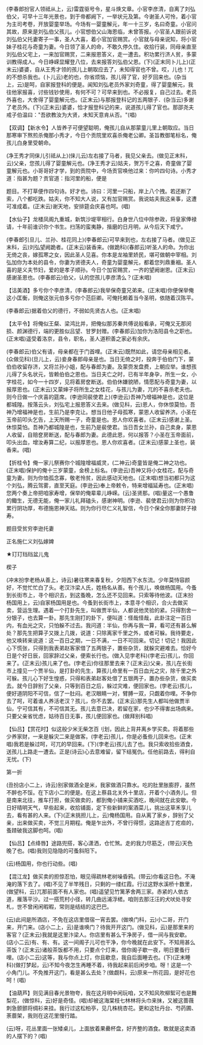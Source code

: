 <!-- { "loadSidebar": true } -->
(李春郎扮官人领祗从上，云)雷霆驱号令，星斗焕文章。小官李彦清，自离了刘弘伯父，可早十三年光景也，到于帝都阙下，一举状元及第。今谢圣人可怜，着小官为主司考卷，开放婴童举场。今场有一婴童解元，年一十三岁，名曰奇童。小官问其故，原来是刘弘伯父孩儿。小官想伯父山海恩临，未曾答报。小官圣人跟前诉说刘弘伯父托妻寄子一事，圣人大喜，着小官加官赐赏。小官就与母亲说知，将小官妹子桂花与奇童为妻。今日领了圣人的命，不敢久停久住。收拾行装，同母亲直至刘弘伯父宅上，一来加官赐赏，二来报恩答义，走一遭去。积功累行济人贫，多蒙训教得成人。今日峥嵘显耀登八位，去来报答刘弘伯父恩。(下)(正末同卜儿上)(正末云)婆婆，自从王秀才领的孩儿上朝取应去了，未知得官也不曾。哎，儿也！兀的不想杀我也。(卜儿云)老的也，你省烦恼，孩儿得了官，好歹回来也。(杂当上，云)是呵，自家报登科的便是。闻知刘弘老员外家刘奇童，得了婴童解元，我往他家报喜，讨些钱钞使用，有何不可？可早来到也。不必报复，自己过去。老员外喜也，大舍得了婴童解元也。(正末云)与那报登科记的五两银子．(杂当云)多谢了老员外。(下)(正末云)婆婆，恰才报登科记的来，说道孩儿得了官也。那邵尧夫戒子伯温曰："吾欲教汝为大贤，未知天意肯从否。"(唱)

【双调】【新水令】人皆养子可便望聪明，俺孩儿自从那蒙童儿里上朝取应。当日那寒审下熬煎杀俺那小秀才，今日个贡院里欢喜杀俺老公卿。圣旨教御笔标名，俺孩儿白身里受朝命。

(净王秀才同俫儿引祗从上)(俫儿云)左右接了马者，我见父亲去。(做见正末科，云)父亲，您孩儿得了婴童解元也。(净王秀才云)姑夫，贺万千之喜，奇童做了婴童解元也。小哥哥好才学，到的贡院中，今场贡官唤他过来：你吟四句诗。小秀才道：指甚为题？贡官道：指河里的船，便是

题目。不打草便作四句诗。好才也。诗曰：河里一只船，岸上八个拽。若还断了索，八个都吃跌。姑夫，你不知大人说，又有加官赐赏。我说姑夫我这亲事，这遭可准成着。(正末云)谢天地，安排筵会庆喜也呵。(唱)

【水仙子】龙楼凤阁九重城，新筑沙堤宰相行。白身世八位中除参政，将皇家俸禄请，十年前谁识你个书生。扫荡的蛮夷静，揩磨的日月明，从今后天下咸宁。

(李春郎引旦儿、兰孙、桂花同上)(李春郎云)可早来到也，左右接了马者。(做见正末科，云)刘弘望阙跪者。(正末云)装香来。(做跪科)(春郎云)听圣人的命。为你出无倚之丧，嫁孤寒之女，因此圣人见喜。你本是龙袖里娇民，堪可做朝中宰相。刘弘加你为本处的县令，你妻为贤德夫人，奇童为婴童解元，都着您列鼎重裀。圣人喜的是义夫节妇，爱的是孝子顺孙。今日个加官赐赏，一齐的望阙谢恩。(正末云)感谢圣恩也。(李春郎云)伯父，认的您孩儿李彦清么？(正末唱)

【沽美酒】多亏你个李彦清，(李春郎云)我举保奇童兄弟来。(正末唱)你便保举俺这小匡衡，则俺这张元伯多亏你个范巨卿。可俺托赖着当今圣明，依随着汉陈平。

(李春郎云)据着伯父的德行，不弱如先贤古人也。(正末唱)

【太平令】将俺似王粲、梁鸿比并，把俺似那苏秦共傅说般看承，可俺又无那闵损、颜渊德行，端的更胜似吕望、甘罗封赠。(李春郎云)加你为洛阳县令之职也。(正末唱)遥受着洛京，县令，职名，圣人道积善之家必有余庆。

(李春郎云)伯父有请，母亲都在于门首哩。(正末云)既然如此，请您母亲相见者。(众做见科)(旦儿上，云)妾身春郎母亲是也。当日无倚之时，投奔于伯伯门下，蒙伯伯收留存济，又将兰孙小姐，配与春郎为妻。及蒙赍发盘费，上朝应举。谁想孩儿得了头名状元，皆赖伯伯之恩也。当日夫亡之时，已有半年身孕，所生一女，小字桂花，如今一十四岁，见将着房奁断送。伯伯休嫌貌陋，情愿配与奇童为妻，以报厚恩也。(正末云)又蒙婶子将所生之女桂花，与孩儿为妻，兀的不喜杀老夫也。则今日做一个庆喜的筵席。(李逊同裴使君上)(李逊云)吾神乃增福神是也，这位是都城隍。按落云头，刘弘宅上报恩答义去来。(做见科，云)恩人，你休惊莫怕，吾神乃增福神是也，生前乃是李克让。想当日他子母孤寒，蒙恩人收留养济。小圣在玉帝前叩头乞告，上天所赐一子，奇童是也。恩人你欢喜者。(正末云)感谢上圣。休惊莫怕。吾神乃都城隍是也，生前乃是裴使君。当日吾女兰孙，自己卖身，蒙恩人收留，自赔奁房断送，配与春郎为妻。此德此恩，何以报答？小圣在玉帝面前，叩头出血，增汝寿算二纪，以报厚恩也。恩人你欢喜者。(正末云)感蒙上圣也，装香来。(唱)

【折桂令】俺一家儿祭赛你个城隍增福威灵，(二神云)奇童皆是俺二神之功也。(正末唱)保护的俺十三岁蒙童，金榜上标名。(李逊云)吾神又将小女桂花，配与奇童为妻。则为你恤孤念寡，敬老怜贫，因此感动天地也。(正末唱)想当初都只为这个刘弘，腾云驾雾，直至天庭。(李逊云)奉上帝敕令，特来增福延寿也。(正末唱)您两个奏上帝把咱家寿增，保举的俺辈辈儿峥嵘。(云)圣贤那。(唱)量这一个愚鲁的鲰生，无德无能，俺一家儿礼拜磕头，感谢神明。(李逊、裴使君云)则为你积功累行阴功厚，布德施恩神天祜。则为你行尽仁义礼智信，今日个保全你那妻财子禄寿。

题目受贫穷李逊托妻

正名施仁义刘弘嫁婢
　

★玎玎珰珰盆儿鬼

楔子

(冲末扮孛老杨从善上，诗云)暑往寒来春复秋，夕阳西下水东流。少年莫恃容颜好，不觉忙忙白了头。老汉汴梁人氏，姓杨名从善。有个孩儿，唤做杨国用。今蚤到长街市上，寻个相识去，到这蚤晚，怎么还不见回来。只索等待他波。(正末扮杨国用上，云)自家杨国用是也。今蚤到长街市上，本意寻个相识，合火去做买卖，营运生理。遇着一个打卦先生，叫做贾半仙，人都说他灵验的紧。只得割舍一分银子，也去算一卦。那先生刚打的卦下，便叫道：怪哉怪哉，此卦注定一百日内，有血光之灾，只怕躲不过去。我问道：半仙，你再与我一算，看可还有甚么解处？那先生把算子又拨上几拨，说道：只除离家千里之外，或者可躲。我待要走，他又唤转来说道：这一百日之期，一日不满，一日不可回来。切记！切记！我因此心下慌张，只得到我表弟赵客家借了五两银子，置些杂货，就躲灾避难去。恰好今日是个好日辰，回家辞过父亲，便索长行也。(做入见孛老科)(孛老云)孩儿，你回来了。(正末云)孩儿来了也。(孛老云)你往那里去来？(正末云)父亲，孩儿在长街市上撞见一个贾半仙，是打卦的先生，算孩儿命里有一百日血光之灾，除千里之外可躲。孩儿心下好生惶惑，只得和表弟赵客处借了五银两子，置办些杂货，做买卖去。就今日辞别了父亲，只等到百日之后，躲过灾难，便回家也。(孛老云)孩儿，便好道阴阳不可信，信了一肚闷。老汉眼睛一对，臂膊一双，只觑着你哩。不争你去了呵，可着谁人养活老汉？孩儿，你不去罢。(正末云)那先生人都叫他做贾半仙，宁可信其有，不可信其无。孩儿去意已决，若留在家，也少不得害出场病来。只要父亲省忧虑，姑待百日无事，孩儿便回家也。(做拜别科唱)

【仙吕】【赏花时】似这般少米无柴怎百刂划，因此上背井离乡学买卖。将着那些少养家财，一来是躲灾二来是做客。(孛老云)孩儿，你是必蚤些儿回来也。(正末唱)我若是躲过呵，可兀的早回来。(下)(孛老云)孩儿去了也。我只索收拾些酒食，送孩儿上路走一遭去。正是(诗云)心去意难留，留下结冤仇。任他前路去，得利自无忧。(下)

第一折

(丑扮店小二上，诗云)别家做酒全是米，我家做酒只靠水。吃的肚里胀膨脝，虽然不醉也不馁。在下店小二的便是。在这上蔡县北关外十里店，开着个小酒务儿。但是南来北往，推车打担，做买做卖的，都到俺小铺来买酒吃，晚间就在此安歇。今日好晴明天气，早些起来，收拾铺面，定下些新鲜的案酒菜儿，挑出这草禾享儿去，看有甚的人来。(下)(正末挑担儿上，云)俺杨国用。自从离了家乡，辞别了父亲，出来做买卖，不觉三月期程。俺是乍出外，不曾行得惯，这路途吉丁疙疸的，蚤蹅破我这脚也呵。(唱)

【仙吕】【点绛唇】途路兜搭，客心潇洒，仓忙煞。走的我力尽筋乏，(带云)天色晚了也。(唱)我则见隐隐的可蚤斜阳下。

(云)杨国用，你也行动些。(唱)

【混江龙】做买卖的担惊忍怕，眼见得疏林老树噪昏鸦。(带云)你看这日色。不淹淹的落下去了。(唱)不见了半竿残日，只剩的一缕红霞。行过这野水溪桥十数里，(做望科，云)兀那前面不有人家也。(唱)遥望见竹篱茅舍两三家。赤紧的人依古道，雁落平沙。过一搭荒村小径，转几曲远浦浮槎。咱则去那汪汪的犬吠处寻安札，世不曾闲闲暇暇，常则是结结的这巴巴。

(云)此间是所酒店，不免在这店里借宿一宵去罢。(做唤门科，云)小二哥，开门来，开门来。(店小二上，云)是谁唤门？待我开开这门。(做见科，云)是那里来的客官？(正末云)我就是这里汴梁人。你店里有甚么干净房子，借一间与我安歇。(店小二云)有、有、有。这一间阁子儿可也干净，你今晚就在此安下。不知用甚么茶饭？(正末云)诸般茶饭都不用，只要点个灯来，借你阁子歇一夜，明日要蚤行哩。(店小二云)这等，我与你点上灯，你且歇息，我自后面睡去也。(下)(正末睡科)(做打梦起，云)不知今夜怎生再睡不着，待我起来前后闲步咱。呀！这是一个小角门儿。不免推开这门，看是甚么去处？(做觑科，云)原来一所花园，是好花也呵！(唱)

【油葫芦】则见满目春光景物夸，我在这月明中闲玩咱，又不知风吹柳絮可也是舞梨花，(做惊科，云)好是奇怪。(唱)却被这海棠枝七林林将头巾来抹，又被这蔷薇刺急颤颤将绸衫来挂。我行过这松柏亭，见几株桃杏花。更和这牡丹台、芍药圃、荼蘼架，我则在这花里慢行踏。

(云)呀，花丛里面一张矮桌儿，上面放着果罍杯盘，好齐整的酒食。敢就是这卖酒的人摆下的？(唱)

